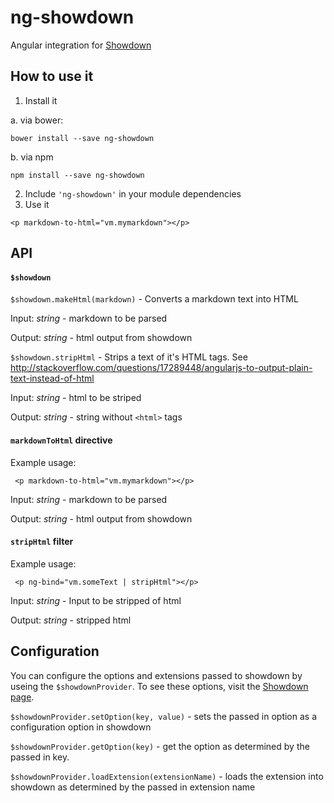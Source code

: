 # ng-showdown

Angular integration for [Showdown](https://github.com/showdownjs/showdown)

## How to use it

1. Install it

  a. via bower:
  ```
  bower install --save ng-showdown
  ```
  b. via npm
  ```
  npm install --save ng-showdown
  ```
2. Include `'ng-showdown'` in your module dependencies
3. Use it
  ```
  <p markdown-to-html="vm.mymarkdown"></p>
  ```
  
## API

#### `$showdown`

`$showdown.makeHtml(markdown)` - Converts a markdown text into HTML

Input: *string* - markdown to be parsed

Output: *string* - html output from showdown

`$showdown.stripHtml` - Strips a text of it's HTML tags. See http://stackoverflow.com/questions/17289448/angularjs-to-output-plain-text-instead-of-html

Input: *string* - html to be striped

Output: *string* - string without `<html>` tags

#### `markdownToHtml` directive

Example usage:
```
 <p markdown-to-html="vm.mymarkdown"></p>
```

Input: *string* - markdown to be parsed

Output: *string* - html output from showdown

#### `stripHtml` filter

Example usage:
```
 <p ng-bind="vm.someText | stripHtml"></p>
```

Input: *string* - Input to be stripped of html

Output: *string* - stripped html

## Configuration

You can configure the options and extensions passed to showdown by useing the `$showdownProvider`. To see these options, visit the [Showdown page](https://github.com/showdownjs/showdown).

`$showdownProvider.setOption(key, value)` - sets the passed in option as a configuration option in showdown

`$showdownProvider.getOption(key)` - get the option as determined by the passed in key.

`$showdownProvider.loadExtension(extensionName)` - loads the extension into showdown as determined by the passed in extension name

